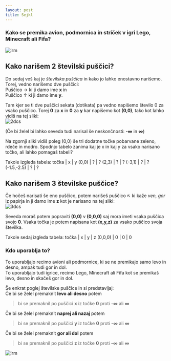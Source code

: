 ```yaml
---
layout: post
title: Sejkl
---
```


### Kako se premika avion, podmornica in striček v igri Lego, Minecraft ali Fifa?
![irm](https://i.ytimg.com/vi/el1HJcZp8bU/maxresdefault.jpg)

## Kako narišem 2 številski puščici?

Do sedaj veš kaj je *številska puščica* in kako jo lahko enostavno narišemo. Torej, vedno narišemo dve puščici: <br/>
Puščico → ki ji damo ime **x** in<br/>
Puščico ↑ ki ji damo ime **y**. <br/>

Tam kjer se ti dve puščici sekata (dotikata) pa vedno napišemo število 0 za vsako puščico. Torej **0** za **x** in **0** za **y** kar napišemo kot **(0,0)**, tako kot lahko vidiš na tej sliki: <br/>
![2dcs](https://upload.wikimedia.org/wikipedia/commons/thumb/0/0e/Cartesian-coordinate-system.svg/354px-Cartesian-coordinate-system.svg.png)

(Če bi želel bi lahko seveda tudi narisal še neskončnosti: **-∞** in **∞**) <br/>

Na zgornji sliki vidiš poleg (0,0) še tri dodatne točke pobarvane zeleno, rdeče in modro. Spodnjo tabelo zanima kaj je x in kaj y za vsako narisano točko, ali lahko pomagaš tabeli?

Takole izgleda tabela:
točka | x | y
(0,0) | ? | ?
(2,3) | ? | ?
(-3,1) | ? | ?
(-1.5,-2.5) | ? | ?




## Kako narišem 3 številske puščice?

Če hočeš narisati še eno puščico, potem narišeš puščico ↖ ki kaže *ven, gor* iz papirja in ji damo ime **z** kot je narisano na tej sliki: <br/>
![3dcs](https://upload.wikimedia.org/wikipedia/commons/thumb/6/69/Coord_system_CA_0.svg/620px-Coord_system_CA_0.svg.png)

Seveda moraš potem popraviti **(0,0)** v **(0,0,0)** saj mora imeti vsaka puščica svojo **0**. Vsaka točka je potem napisana kot **(x,y,z)** za vsako puščico svoja številka. 

Takole sedaj izgleda tabela:
točka | x | y | z
(0,0,0) | 0 | 0 | 0

### Kdo uporablja to?
To uporabljajo recimo avioni ali podmornice, ki se ne premikajo samo levo in desno, ampak tudi gor in dol. <br/>
To uporabljajo tudi igrice, recimo Lego, Minecraft ali Fifa kot se premikaš levo, desno in skačeš gor in dol. <br/>

Še enkrat poglej številske puščice in si predstavljaj: <br/>
Če bi se želel premaknit **levo ali desno** potem <br/> 
> bi se premaknil po puščici **x** iz točke **0** proti **-∞** ali **∞**

Če bi se želel premaknit **naprej ali nazaj** potem <br/> 
> bi se premaknil po puščici **y** iz točke **0** proti **-∞** ali **∞**

Če bi se želel premaknit **gor ali dol** potem <br/> 
> bi se premaknil po puščici **z** iz točke **0** proti **-∞** ali **∞**

![irm](https://i.ytimg.com/vi/PlnHNK43mDQ/maxresdefault.jpg)
